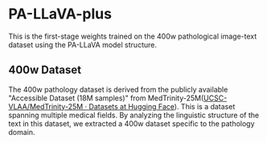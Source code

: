 # PA-LLaVA-plus
This is the first-stage weights trained on the 400w pathological image-text dataset using the PA-LLaVA model structure. 

## 400w Dataset
The 400w pathology dataset is derived from the publicly available "Accessible Dataset (18M samples)" from MedTrinity-25M([UCSC-VLAA/MedTrinity-25M · Datasets at Hugging Face](https://huggingface.co/datasets/UCSC-VLAA/MedTrinity-25M)). This is a dataset spanning multiple medical fields. By analyzing the linguistic structure of the text in this dataset, we extracted a 400w dataset specific to the pathology domain.
